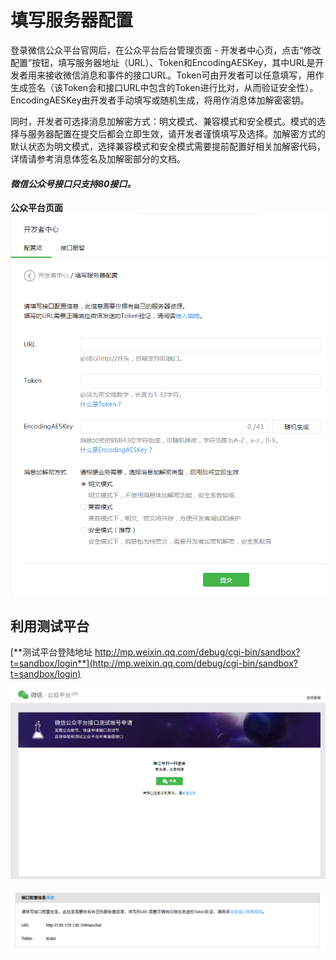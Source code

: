 # 填写服务器配置

登录微信公众平台官网后，在公众平台后台管理页面 - 开发者中心页，点击“修改配置”按钮，填写服务器地址（URL）、Token和EncodingAESKey，其中URL是开发者用来接收微信消息和事件的接口URL。Token可由开发者可以任意填写，用作生成签名（该Token会和接口URL中包含的Token进行比对，从而验证安全性）。EncodingAESKey由开发者手动填写或随机生成，将用作消息体加解密密钥。

同时，开发者可选择消息加解密方式：明文模式、兼容模式和安全模式。模式的选择与服务器配置在提交后都会立即生效，请开发者谨慎填写及选择。加解密方式的默认状态为明文模式，选择兼容模式和安全模式需要提前配置好相关加解密代码，详情请参考消息体签名及加解密部分的文档。

#### *微信公众号接口只支持80接口。*

**公众平台页面**
![填写服务器配置](/images/fill_server_config.png)

## 利用测试平台

[**测试平台登陆地址 http://mp.weixin.qq.com/debug/cgi-bin/sandbox?t=sandbox/login**](http://mp.weixin.qq.com/debug/cgi-bin/sandbox?t=sandbox/login)

![测试平台](/images/wechat_sandbox.png)

![测试平台填写服务器配置](/images/fill_server_config_sandbox.png)